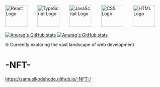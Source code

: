 <!---
Kommentar som ikke vises ;-)
--->
[<img src="https://cdn.freebiesupply.com/logos/large/2x/react-1-logo-png-transparent.png" alt="React Logo" width="70" style="max-width: 70px;">](https://reactjs.org/) &nbsp;&nbsp;&nbsp;&nbsp;&nbsp;&nbsp; [<img src="https://encrypted-tbn0.gstatic.com/images?q=tbn:ANd9GcQOFgnZ04TSFLaNN1dJBzBRw7sXvMxZQOjvfA&usqp=CAU" alt="TypeScript Logo" width="70" style="max-width: 70px;">](https://www.typescriptlang.org/) &nbsp;&nbsp;&nbsp;&nbsp;&nbsp;&nbsp; [<img src="https://upload.wikimedia.org/wikipedia/commons/thumb/6/6a/JavaScript-logo.png/768px-JavaScript-logo.png" alt="JavaScript Logo" width="70" style="max-width: 70px;">](https://developer.mozilla.org/en-US/docs/Web/JavaScript) &nbsp;&nbsp;&nbsp;&nbsp;&nbsp;&nbsp; [<img src="https://upload.wikimedia.org/wikipedia/commons/thumb/6/62/CSS3_logo.svg/1024px-CSS3_logo.svg.png" alt="CSS Logo" width="70" style="max-width: 70px;">](https://developer.mozilla.org/en-US/docs/Web/CSS) &nbsp;&nbsp;&nbsp;&nbsp;&nbsp;&nbsp; [<img src="https://upload.wikimedia.org/wikipedia/commons/thumb/6/61/HTML5_logo_and_wordmark.svg/512px-HTML5_logo_and_wordmark.svg.png" alt="HTML Logo" width="70" style="max-width: 70px;">](https://developer.mozilla.org/en-US/docs/Web/HTML)


[![Anurag's GitHub stats](https://github-readme-stats.vercel.app/api/top-langs/?username=SamuelKodehode&layout=compact&theme=radical)](https://github.com/anuraghazra/github-readme-stats)
[![Anurag's GitHub stats](https://github-readme-stats.vercel.app/api?username=SamuelKodehode&theme=radical)](https://github.com/anuraghazra/github-readme-stats)


🌐 Currently exploring the vast landscape of web development

# -NFT-
https://samuelkodehode.github.io/-NFT-/




